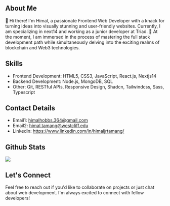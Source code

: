 ## About Me
👋 Hi there! I'm Himal, a passionate Frontend Web Developer with a knack for turning ideas into visually stunning and user-friendly websites. Currently, I am specializing in next14 and working as a junior developer at Triad.
🌱 At the moment, I am immersed in the process of mastering the full stack development path while simultaneously delving into the exciting realms of blockchain and Web3 technologies.

## Skills  
  - Frontend Development: HTML5, CSS3, JavaScript, React.js, Nextjs14
  - Backend Development: Node.js, MongoDB, SQL
  - Other: Git, RESTful APIs, Responsive Design, Shadcn, Tailwindcss, Sass, Typescript

## Contact Details
  - Email1: himalhobbs.364@gmail.com
  - Email2: himal.tamang@westcliff.edu
  - Linkedin: https://www.linkedin.com/in/himaljrtamang/

## Github Stats

<p align="start">
  <a href="https://skillicons.dev">
    <img src="https://skillicons.dev/icons?i=nextjs,reactjs,html,javascript,github,c,vim,tailwindcss,sass,css,figma,typescript," />
  </a>
</p>

## Let's Connect
Feel free to reach out if you'd like to collaborate on projects or just chat about web development. I'm always excited to connect with fellow developers!

<!--
Here are some ideas to get you started:

- 🔭 I’m currently working on ...
- 🌱 I’m currently learning ...
- 👯 I’m looking to collaborate on ...
- 🤔 I’m looking for help with ...
- 💬 Ask me about ...
- 📫 How to reach me: ...
- 😄 Pronouns: ...  
- ⚡ Fun fact: ...
-->

